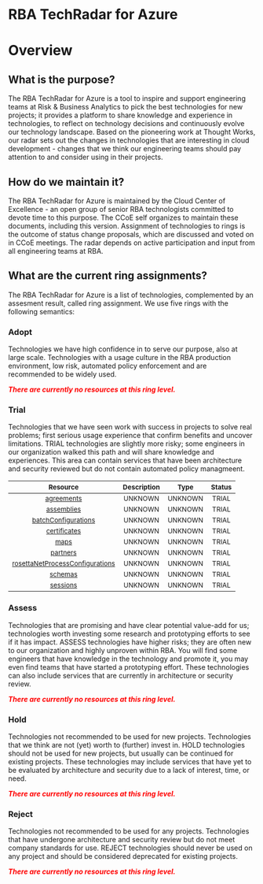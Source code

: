 
RBA TechRadar for Azure
=======================

# Overview

## What is the purpose?


The RBA TechRadar for Azure is a tool to inspire and support engineering teams at Risk & Business Analytics to pick the best technologies for new projects; it provides a platform to share knowledge and experience in technologies, to reflect on technology decisions and continuously evolve our technology landscape.  Based on the pioneering work at Thought Works, our radar sets out the changes in technologies that are interesting in cloud development - changes that we think our engineering teams should pay attention to and consider using in their projects.
## How do we maintain it?


The RBA TechRadar for Azure is maintained by the Cloud Center of Excellence - an open group of senior RBA technologists committed to devote time to this purpose.  The CCoE self organizes to maintain these documents, including this version.  Assignment of technologies to rings is the outcome of status change proposals, which are discussed and voted on in CCoE meetings.  The radar depends on active participation and input from all engineering teams at RBA.
## What are the current ring assignments?


The RBA TechRadar for Azure is a list of technologies, complemented by an assesment result, called ring assignment.  We use five rings with the following semantics:
### Adopt


Technologies we have high confidence in to serve our purpose, also at large scale.  Technologies with a usage culture in the RBA production environment, low risk, automated policy enforcement and are recommended to be widely used.  
  
***<font color="red"> There are currently no resources at this ring level. </font>***
### Trial


Technologies that we have seen work with success in projects to solve real problems;  first serious usage experience that confirm benefits and uncover limitations.  TRIAL technologies are slightly more risky; some engineers in our organization walked this path and will share knowledge and experiences.  This area can contain services that have been architecture and security reviewed but do not contain automated policy managmeent.  

|<sub>Resource</sub>|<sub>Description</sub>|<sub>Type</sub>|<sub>Status</sub>|
| :---: | :---: | :---: | :---: |
|<sub>[agreements](https://github.com/openrba/python-azure-techradar/tree/master/Microsoft.Compute/integrationAccounts/agreements)</sub>|<sub>UNKNOWN</sub>|<sub>UNKNOWN</sub>|<sub>TRIAL</sub>|
|<sub>[assemblies](https://github.com/openrba/python-azure-techradar/tree/master/Microsoft.Compute/integrationAccounts/assemblies)</sub>|<sub>UNKNOWN</sub>|<sub>UNKNOWN</sub>|<sub>TRIAL</sub>|
|<sub>[batchConfigurations](https://github.com/openrba/python-azure-techradar/tree/master/Microsoft.Compute/integrationAccounts/batchConfigurations)</sub>|<sub>UNKNOWN</sub>|<sub>UNKNOWN</sub>|<sub>TRIAL</sub>|
|<sub>[certificates](https://github.com/openrba/python-azure-techradar/tree/master/Microsoft.Compute/integrationAccounts/certificates)</sub>|<sub>UNKNOWN</sub>|<sub>UNKNOWN</sub>|<sub>TRIAL</sub>|
|<sub>[maps](https://github.com/openrba/python-azure-techradar/tree/master/Microsoft.Compute/integrationAccounts/maps)</sub>|<sub>UNKNOWN</sub>|<sub>UNKNOWN</sub>|<sub>TRIAL</sub>|
|<sub>[partners](https://github.com/openrba/python-azure-techradar/tree/master/Microsoft.Compute/integrationAccounts/partners)</sub>|<sub>UNKNOWN</sub>|<sub>UNKNOWN</sub>|<sub>TRIAL</sub>|
|<sub>[rosettaNetProcessConfigurations](https://github.com/openrba/python-azure-techradar/tree/master/Microsoft.Compute/integrationAccounts/rosettaNetProcessConfigurations)</sub>|<sub>UNKNOWN</sub>|<sub>UNKNOWN</sub>|<sub>TRIAL</sub>|
|<sub>[schemas](https://github.com/openrba/python-azure-techradar/tree/master/Microsoft.Compute/integrationAccounts/schemas)</sub>|<sub>UNKNOWN</sub>|<sub>UNKNOWN</sub>|<sub>TRIAL</sub>|
|<sub>[sessions](https://github.com/openrba/python-azure-techradar/tree/master/Microsoft.Compute/integrationAccounts/sessions)</sub>|<sub>UNKNOWN</sub>|<sub>UNKNOWN</sub>|<sub>TRIAL</sub>|

### Assess


Technologies that are promising and have clear potential value-add for us; technologies worth investing some research and prototyping efforts to see if it has impact.  ASSESS technologies have higher risks;  they are often new to our organization and highly unproven within RBA.  You will find some engineers that have knowledge in the technology and promote it, you may even find teams that have started a prototyping effort.  These technologies can also include services that are currently in architecture or security review.  
  
***<font color="red"> There are currently no resources at this ring level. </font>***
### Hold


Technologies not recommended to be used for new projects. Technologies that we think are not (yet) worth to (further) invest in.  HOLD technologies should not be used for new projects, but usually can be continued for existing projects.  These technologies may include services that have yet to be evaluated by architecture and security due to a lack of interest, time, or need.  
  
***<font color="red"> There are currently no resources at this ring level. </font>***
### Reject


Technologies not recommended to be used for any projects. Technologies that have undergone architecture and security review but do not meet company standards for use.  REJECT technologies should never be used on any project and should be considered deprecated for existing projects.  
  
***<font color="red"> There are currently no resources at this ring level. </font>***